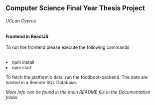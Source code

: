 <h2>Computer Science Final Year Thesis Project</h2>
<h6>UCLan Cyprus</h6>

<h4>Frontend in ReactJS</h4>

<p>To run the frontend please execute the following commands</p>

<br/>

<li>npm install</li>
<li>npm start</li>

<p>To fetch the platform's data, run the foodboot-backend. The data are hosted in a Remote SQL Database.</p>

<em>More Info can be found in the main README file in the Documentation folder</em>
